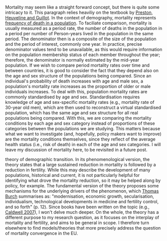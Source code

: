 Mortality may seem like a straight forward concept, but there is quite some intricacy to it. This paragraph relies heaviliy on the textbook by [Preston, Heuveline and Guillot](https://www.amazon.com/Demography-Measuring-Modeling-Population-Processes/dp/1557864519). In the context of demography, mortality represents [frequency of death in a population](https://www.britannica.com/science/mortality-demography). To faciliate comparison, mortality is usually measured as a period rate, the number of deaths in the population in a period per number of Person-years lived in the population in the same period. The denominator then is a composite of the size of the population and the  period of interest, commonly one year. In practice, precise denominator values tend to be unavailable, as this would require information on the population membership status of each member throughout the year; therefore, the denominator is normally estimated by the mid-year population. If we wish to compare period mortality rates over time and between countries, it is good to consider the fact that they depend also on the age and sex structure of the populations being compared. Since an individual's probability of death increases with age and male sex, a population's mortality rate increases as the proportion of older or male individuals increases. To deal with this, population mortality rates are commonly standardised by age and sex. Standardisation requires knowledge of age and sex-specific mortality rates (e.g., mortality rate of 30-year old men), which are then used to reconstruct a virtual standardised population, which has the same age and sex structure for all real populations being compared. With this, we are comparing the mortality conditions by each age and sex category instead of proportions of these categories between the populations we are studying. This matters because what we want to investigate (and, hopefully, policy makers want to improve) are the mortality conditions themselves, since they reflect of the average health status (i.e., risk of death) in each of the age and sex categories. I will leave my discussion of mortality here, to be revisited in a future post.

theory of demographic transition. In its phenomenological version, the theory states that a large sustained reduction in mortality is followed by a reduction in fertility. While this may describe the development of many populations, historical and current, it is not particularly helpful for identifying what drove the mortality reduction, so it may be helped along by policy, for example. The fundamental version of the theory proposes some mechanisms for the underlying drivers of the phenomenon, which [Thomas Burch](https://doi.org/10.1007/978-3-319-65433-1_1) summarises as: "modernisation, economic growth, secularisation, individualism, technological developments in medicine and fertility control, and so forth" (p. 12). Since books have been written on the topic (e.g., [Caldwell 2007](https://link.springer.com/content/pdf/10.1007/978-1-4020-4498-4.pdf)), I won't delve much deeper. On the whole, the theory has a different purpose to my research question, as it focuses on the interplay of mortality and fertility, and aims to be general in scope. I therefore turn elsewhere to find models/theories that more precisely address the question of mortality convergence in the EU. 
